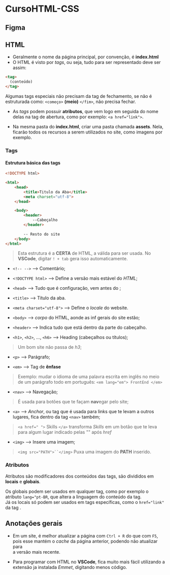 # CursoHTML-CSS

## Figma

## HTML

- Geralmente o nome da página principal, por convenção, é **index.html**
- O HTML é visto por *tags*, ou seja, tudo para ser representado deve ser assim:  
```html
<tag>
  (conteúdo)
</tag>
```
Algumas tags especiais não precisam da tag de fechamento, se não é estruturada 
como: `<começo>` **(meio)** `</fim>`, não precisa fechar.
  
- As *tags* podem possuir **atributos**, que vem logo em seguida do nome delas 
na tag de abertura, como por exemplo: `<a href="link">`.
  
- Na mesma pasta do **index.html**, criar uma pasta chamada **assets**.
Nela, ficarão todos os recursos a serem utilizados no site, como imagens
por exemplo.
  
  
### Tags

#### Estrutura básica das tags
  
```html
<!DOCTYPE html>

<html>
    <head>
        <title>Titulo da Aba</title>
        <meta charset="utf-8">
    </head>

    <body>
        <header>
            --Cabeçalho
        </header>
      
        -- Resto do site
    </body>
</html>
```
> Esta estrutura é a **CERTA** de HTML, a válida para ser usada.
> No **VSCode**, digitar `! + tab` gera isso automaticamente.

- `<!-- -->` --> Comentário;

- `<!DOCTYPE html>` --> Define a versão mais estável do *HTML*;

- `<head>` --> Tudo que é configuração, vem antes do *<body>*;
  
- `<title>` --> Título da aba.
  
- `<meta charset="utf-8">` --> Define o *locale* do website.   
  
- `<body>` --> *corpo* do HTML, aonde as inf gerais do site estão;
  
- `<header>` --> Indica tudo que está dentro da parte do cabeçalho.
  
- `<h1>`, `<h2>`, ..., `<h6>` --> Heading (cabeçalhos ou títulos);
> Um bom site não passa de *h3*;
  
- `<p>` --> Parágrafo;
  
- `<em>` --> Tag de **ênfase**
> Exemplo: mudar o idioma de uma palavra escrita em inglês no meio 
de um parágrafo todo em português: `<em lang="em"> FrontEnd </em>`
  
- `<nav>` --> Navegação;
> É usada para botões que te façam **nav**egar pelo site;
    
- `<a>` --> *Anchor*, ou tag que é usada para links que te levam a 
outros lugares, fica dentro da tag `<nav>` também;
> `<a href=" ">` Skills `</a>` transforma *Skills* em um botão que te
leva para algum lugar indicado pelas "" após *href*
  
- `<img>` --> Insere uma imagem;
> `<img src="PATH">``</img>` Puxa uma imagem do **PATH** inserido.

### Atributos

  Atributos são modificadores dos conteúdos das tags, são divididos em 
**locais** e **globais**.  
  
  Os globais podem ser usados em qualquer tag, como por exemplo o
atributo `lang="pt-BR`, que altera a linguagem do conteúdo da tag.  
  Já os locais só podem ser usados em tags específicas, como o
`href="link"` da tag *<a>*.  


## Anotações gerais
  
- Em um site, é melhor atualizar a página com `Ctrl + R` do que com `F5`,  
pois esse mantém o *cache* da página anterior, podendo não atualizar para  
a versão mais recente.
  
- Para programar com HTML no **VSCode**, fica muito mais fácil utilizando
a extensão ja instalada *Emmet*, digitando menos código. 
